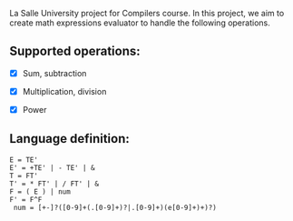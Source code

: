 La Salle University project for Compilers course.
In this project, we aim to create math expressions evaluator to handle the following operations.

## Supported operations:

- [x] Sum, subtraction
- [x] Multiplication, division
- [x] Power


## Language definition:
```
E = TE'
E' = +TE' | - TE' | &
T = FT'
T' = * FT' | / FT' | &
F = ( E ) | num
F' = F^F
 num = [+-]?([0-9]+(.[0-9]+)?|.[0-9]+)(e[0-9]+)+)?)
```